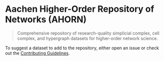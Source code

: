 # Aachen Higher-Order Repository of Networks (AHORN)

> Comprehensive repository of research-quality simplicial complex, cell complex, and hypergraph datasets for higher-order network science.

To suggest a dataset to add to the repository, either open an issue or check out the [Contributing Guidelines](https://ahorn.rwth-aachen.de/about/contributing).